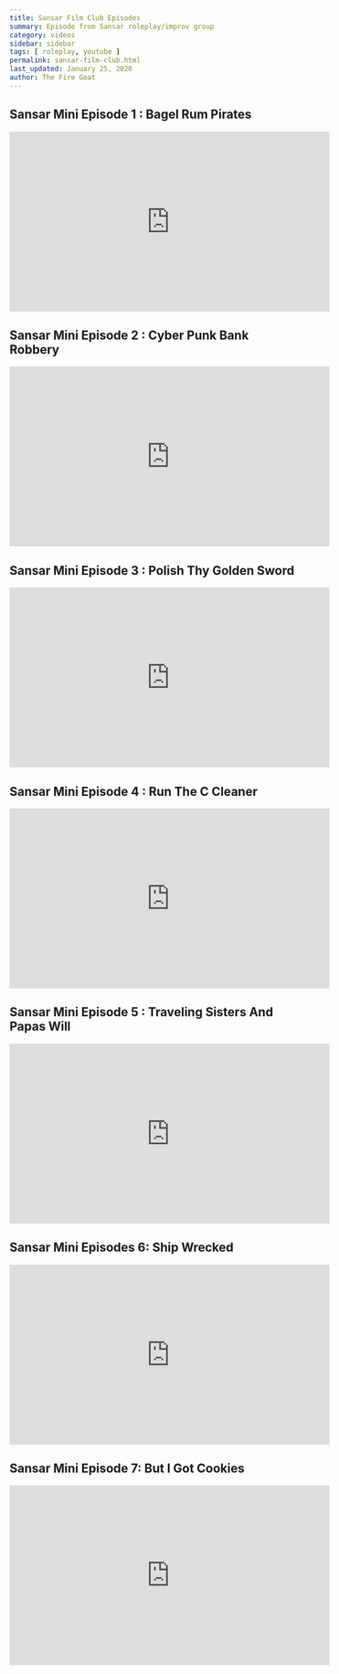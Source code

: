 ```yaml
---
title: Sansar Film Club Episodes
summary: Episode from Sansar roleplay/improv group
category: videos
sidebar: sidebar
tags: [ roleplay, youtube ]
permalink: sansar-film-club.html
last_updated: January 25, 2020
author: The Fire Goat
---
```


## Sansar Mini Episode 1 : Bagel Rum Pirates


<iframe width="560" height="315" src="https://www.youtube.com/embed/E6sGIs3AwKg" frameborder="0" allow="accelerometer; autoplay; encrypted-media; gyroscope; picture-in-picture" allowfullscreen></iframe>

## Sansar Mini Episode 2 : Cyber Punk Bank Robbery

<iframe width="560" height="315" src="https://www.youtube.com/embed/zGSo8jcs658" frameborder="0" allow="accelerometer; autoplay; encrypted-media; gyroscope; picture-in-picture" allowfullscreen></iframe>

## Sansar Mini Episode 3 : Polish Thy Golden Sword

<iframe width="560" height="315" src="https://www.youtube.com/embed/XXCQQLj-coA" frameborder="0" allow="accelerometer; autoplay; encrypted-media; gyroscope; picture-in-picture" allowfullscreen></iframe>


## Sansar Mini Episode 4 : Run The C Cleaner

<iframe width="560" height="315" src="https://www.youtube.com/embed/kOsyyTBhvng" frameborder="0" allow="accelerometer; autoplay; encrypted-media; gyroscope; picture-in-picture" allowfullscreen></iframe>


## Sansar Mini Episode 5 : Traveling Sisters And Papas Will

<iframe width="560" height="315" src="https://www.youtube.com/embed/oGS73Gwjtjc" frameborder="0" allow="accelerometer; autoplay; encrypted-media; gyroscope; picture-in-picture" allowfullscreen></iframe>

## Sansar Mini Episodes 6: Ship Wrecked

<iframe width="560" height="315" src="https://www.youtube.com/embed/Zae2N8o3cQA" frameborder="0" allow="accelerometer; autoplay; encrypted-media; gyroscope; picture-in-picture" allowfullscreen></iframe>

## Sansar Mini Episode 7: But I Got Cookies

<iframe width="560" height="315" src="https://www.youtube.com/embed/CZUJl-bl2Qg" frameborder="0" allow="accelerometer; autoplay; encrypted-media; gyroscope; picture-in-picture" allowfullscreen></iframe>
